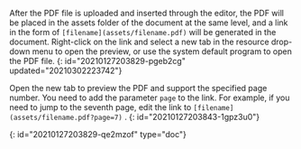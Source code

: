 After the PDF file is uploaded and inserted through the editor, the PDF will be placed in the assets folder of the document at the same level, and a link in the form of `[filename](assets/filename.pdf)` will be generated in the document. Right-click on the link and select a new tab in the resource drop-down menu to open the preview, or use the system default program to open the PDF file.
{: id="20210127203829-pgeb2cg" updated="20210302223742"}

Open the new tab to preview the PDF and support the specified page number. You need to add the parameter `page` to the link. For example, if you need to jump to the seventh page, edit the link to `[filename](assets/filename.pdf?page=7)` .
{: id="20210127203843-1gpz3u0"}


{: id="20210127203829-qe2mzof" type="doc"}
